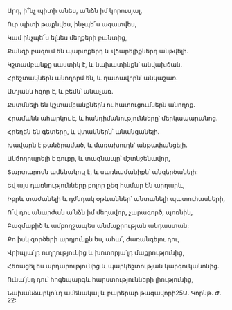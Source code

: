 Արդ, ի՞նչ պիտի անես, ա՛նձն իմ կորուսյալ,

Ուր պիտի թաքնվես, ինչպե՜ս ազատվես,

Կամ ինչպե՜ս ելնես մեղքերի բանտից,

Քանզի բազում են պարտքերդ և վճարելիքներդ անթվելի.

Կշտամբանքը սաստիկ է, և նախատինքն՝ անվախճան.

Հրեշտակներն անողորմ են, և դատավորն՝ անկաշառ.

Ատյանն հզոր է, և բեմն՝ անաչառ.

Քստմնելի են կշտամբանքներն ու հատուցումներն անողոք.

Հրամանն ահարկու է, և հանդիմանությունները՝ մերկապարանոց.

Հրեղեն են գետերը, և վտակներն՝ անանցանելի.

Խավարն է թանձրամած, և մառախուղն՝ անթափանցելի.

Անճողոպրելի է գուբը, և տագնապը՝ մշտնջենավոր,

Տարտարոսն ամենակուլ է, և սառնամանիքն՝ անզերծանելի:

Եվ այս դառնությունները բոլոր քեզ համար են արդարև,

Իբրև տաժանելի և դժնդակ օթևաններ՝ անտանելի պատուհասների,

Ո՜վ դու անարժան ա՛նձն իմ մեղավոր, չարագործ, պոռնիկ,

Բազմաբիծ և ամբողջապես անմաքրության անդաստան:

Քո իսկ գործերի արդյունքն ես, ահա՛, ժառանգելու դու,

Վրիպյա՛լդ ուղղությունից և խոտորյա՛լդ մաքրությունից,

Հեռացել ես արդարությունից և պարկեշտության կարգուկանոնից.

Ունա՛յնդ դու՝ հոգեպարգև հարստությունների լիությունից,

Նախանձարկո՛ւդ ամենակալ և բարերար թագավորի25Ա. Կորնթ. Ժ. 22:
